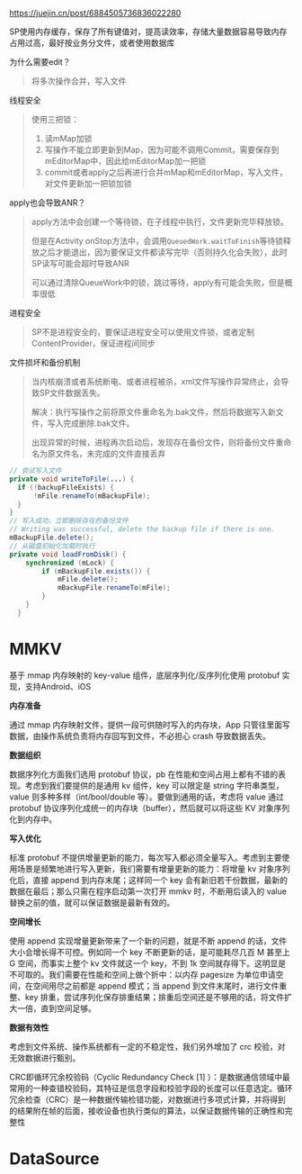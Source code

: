 https://juejin.cn/post/6884505736836022280

SP使用内存缓存，保存了所有键值对，提高读效率，存储大量数据容易导致内存占用过高，最好按业务分文件，或者使用数据库



为什么需要edit？

> 将多次操作合并，写入文件

线程安全

> 使用三把锁：
>
> 1. 读mMap加锁
> 2. 写操作不能立即更新到Map，因为可能不调用Commit，需要保存到mEditorMap中，因此给mEditorMap加一把锁
> 3. commit或者apply之后再进行合并mMap和mEditorMap，写入文件，对文件更新加一把锁加锁

apply也会导致ANR？

> apply方法中会创建一个等待锁，在子线程中执行，文件更新完毕释放锁。
>
> 但是在Activity onStop方法中，会调用`QueuedWork.waitToFinish`等待锁释放之后才能退出，因为要保证文件都读写完毕（否则持久化会失败），此时SP读写可能会超时导致ANR
>
> 可以通过清除QueueWork中的锁，跳过等待，apply有可能会失败，但是概率很低

进程安全

> SP不是进程安全的，要保证进程安全可以使用文件锁，或者定制ContentProvider，保证进程间同步

文件损坏和备份机制

> 当内核崩溃或者系统断电、或者进程被杀，xml文件写操作异常终止，会导致SP文件数据丢失。
>
> 解决：执行写操作之前将原文件重命名为.bak文件，然后将数据写入新文件，写入完成删除.bak文件。
>
> 出现异常的时候，进程再次启动后，发现存在备份文件，则将备份文件重命名为原文件名，未完成的文件直接丢弃

```java
// 尝试写入文件
private void writeToFile(...) {
  if (!backupFileExists) {
      !mFile.renameTo(mBackupFile);
  }
}
// 写入成功，立即删除存在的备份文件
// Writing was successful, delete the backup file if there is one.
mBackupFile.delete();
// 从磁盘初始化加载时执行
private void loadFromDisk() {
    synchronized (mLock) {
        if (mBackupFile.exists()) {
            mFile.delete();
            mBackupFile.renameTo(mFile);
        }
    }
  }
```

# MMKV

基于 mmap 内存映射的 key-value 组件，底层序列化/反序列化使用 protobuf 实现，支持Android、iOS

**内存准备**

通过 mmap 内存映射文件，提供一段可供随时写入的内存块，App 只管往里面写数据，由操作系统负责将内存回写到文件，不必担心 crash 导致数据丢失。

**数据组织**

数据序列化方面我们选用 protobuf 协议，pb 在性能和空间占用上都有不错的表现。考虑到我们要提供的是通用 kv 组件，key 可以限定是 string 字符串类型，value 则多种多样（int/bool/double 等）。要做到通用的话，考虑将 value 通过 protobuf 协议序列化成统一的内存块（buffer），然后就可以将这些 KV 对象序列化到内存中。

**写入优化**

标准 protobuf 不提供增量更新的能力，每次写入都必须全量写入。考虑到主要使用场景是频繁地进行写入更新，我们需要有增量更新的能力：将增量 kv 对象序列化后，直接 append 到内存末尾；这样同一个 key 会有新旧若干份数据，最新的数据在最后；那么只需在程序启动第一次打开 mmkv 时，不断用后读入的 value 替换之前的值，就可以保证数据是最新有效的。

**空间增长**

使用 append 实现增量更新带来了一个新的问题，就是不断 append 的话，文件大小会增长得不可控。例如同一个 key 不断更新的话，是可能耗尽几百 M 甚至上 G 空间，而事实上整个 kv 文件就这一个 key，不到 1k 空间就存得下。这明显是不可取的。我们需要在性能和空间上做个折中：以内存 pagesize 为单位申请空间，在空间用尽之前都是 append 模式；当 append 到文件末尾时，进行文件重整、key 排重，尝试序列化保存排重结果；排重后空间还是不够用的话，将文件扩大一倍，直到空间足够。

**数据有效性**

考虑到文件系统、操作系统都有一定的不稳定性，我们另外增加了 crc 校验，对无效数据进行甄别。

CRC即循环冗余校验码（Cyclic Redundancy Check [1] ）：是数据通信领域中最常用的一种查错校验码，其特征是信息字段和校验字段的长度可以任意选定。循环冗余检查（CRC）是一种数据传输检错功能，对数据进行多项式计算，并将得到的结果附在帧的后面，接收设备也执行类似的算法，以保证数据传输的正确性和完整性

# DataSource
